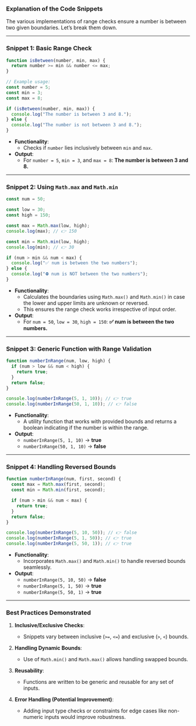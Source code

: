 ### Explanation of the Code Snippets

The various implementations of range checks ensure a number is between two given boundaries. Let’s break them down.

---

### **Snippet 1: Basic Range Check**
```javascript
function isBetween(number, min, max) {
  return number >= min && number <= max;
}

// Example usage:
const number = 5;
const min = 3;
const max = 8;

if (isBetween(number, min, max)) {
  console.log("The number is between 3 and 8.");
} else {
  console.log("The number is not between 3 and 8.");
}
```
- **Functionality**: 
  - Checks if `number` lies inclusively between `min` and `max`.
- **Output**:
  - For `number = 5`, `min = 3`, and `max = 8`: **The number is between 3 and 8.**

---

### **Snippet 2: Using `Math.max` and `Math.min`**
```javascript
const num = 50;

const low = 30;
const high = 150;

const max = Math.max(low, high);
console.log(max); // 👉️ 150

const min = Math.min(low, high);
console.log(min); // 👉️ 30

if (num > min && num < max) {
  console.log("✅ num is between the two numbers");
} else {
  console.log("⛔️ num is NOT between the two numbers");
}
```
- **Functionality**:
  - Calculates the boundaries using `Math.max()` and `Math.min()` in case the lower and upper limits are unknown or reversed.
  - This ensures the range check works irrespective of input order.
- **Output**:
  - For `num = 50`, `low = 30`, `high = 150`: **✅ num is between the two numbers.**

---

### **Snippet 3: Generic Function with Range Validation**
```javascript
function numberInRange(num, low, high) {
  if (num > low && num < high) {
    return true;
  }
  return false;
}

console.log(numberInRange(5, 1, 10)); // 👉️ true
console.log(numberInRange(50, 1, 10)); // 👉️ false
```
- **Functionality**:
  - A utility function that works with provided bounds and returns a boolean indicating if the number is within the range.
- **Output**:
  - `numberInRange(5, 1, 10)` -> **true**
  - `numberInRange(50, 1, 10)` -> **false**

---

### **Snippet 4: Handling Reversed Bounds**
```javascript
function numberInRange(num, first, second) {
  const max = Math.max(first, second);
  const min = Math.min(first, second);

  if (num > min && num < max) {
    return true;
  }
  return false;
}

console.log(numberInRange(5, 10, 50)); // 👉️ false
console.log(numberInRange(5, 1, 50)); // 👉️ true
console.log(numberInRange(5, 50, 1)); // 👉️ true
```
- **Functionality**:
  - Incorporates `Math.max()` and `Math.min()` to handle reversed bounds seamlessly.
- **Output**:
  - `numberInRange(5, 10, 50)` -> **false**
  - `numberInRange(5, 1, 50)` -> **true**
  - `numberInRange(5, 50, 1)` -> **true**

---

### **Best Practices Demonstrated**
1. **Inclusive/Exclusive Checks**:
   - Snippets vary between inclusive (`>=`, `<=`) and exclusive (`>`, `<`) bounds.

2. **Handling Dynamic Bounds**:
   - Use of `Math.min()` and `Math.max()` allows handling swapped bounds.

3. **Reusability**:
   - Functions are written to be generic and reusable for any set of inputs.

4. **Error Handling (Potential Improvement)**:
   - Adding input type checks or constraints for edge cases like non-numeric inputs would improve robustness.